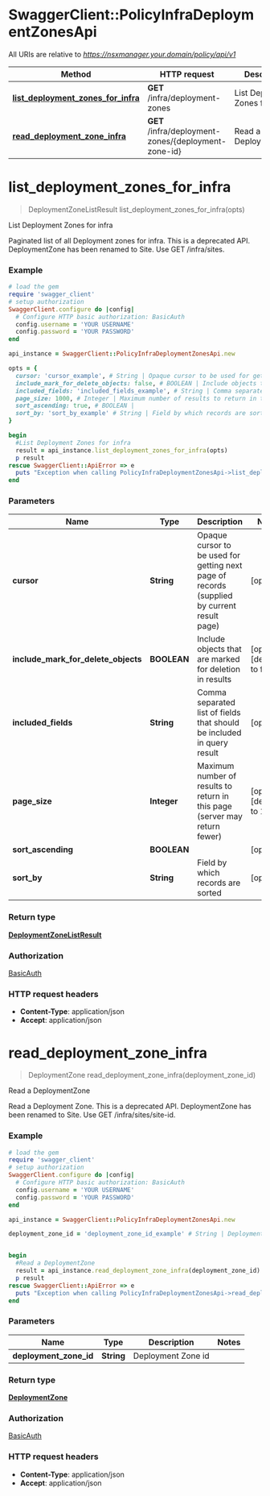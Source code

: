 # SwaggerClient::PolicyInfraDeploymentZonesApi

All URIs are relative to *https://nsxmanager.your.domain/policy/api/v1*

Method | HTTP request | Description
------------- | ------------- | -------------
[**list_deployment_zones_for_infra**](PolicyInfraDeploymentZonesApi.md#list_deployment_zones_for_infra) | **GET** /infra/deployment-zones | List Deployment Zones for infra
[**read_deployment_zone_infra**](PolicyInfraDeploymentZonesApi.md#read_deployment_zone_infra) | **GET** /infra/deployment-zones/{deployment-zone-id} | Read a DeploymentZone


# **list_deployment_zones_for_infra**
> DeploymentZoneListResult list_deployment_zones_for_infra(opts)

List Deployment Zones for infra

Paginated list of all Deployment zones for infra. This is a deprecated API. DeploymentZone has been renamed to Site. Use GET /infra/sites. 

### Example
```ruby
# load the gem
require 'swagger_client'
# setup authorization
SwaggerClient.configure do |config|
  # Configure HTTP basic authorization: BasicAuth
  config.username = 'YOUR USERNAME'
  config.password = 'YOUR PASSWORD'
end

api_instance = SwaggerClient::PolicyInfraDeploymentZonesApi.new

opts = { 
  cursor: 'cursor_example', # String | Opaque cursor to be used for getting next page of records (supplied by current result page)
  include_mark_for_delete_objects: false, # BOOLEAN | Include objects that are marked for deletion in results
  included_fields: 'included_fields_example', # String | Comma separated list of fields that should be included in query result
  page_size: 1000, # Integer | Maximum number of results to return in this page (server may return fewer)
  sort_ascending: true, # BOOLEAN | 
  sort_by: 'sort_by_example' # String | Field by which records are sorted
}

begin
  #List Deployment Zones for infra
  result = api_instance.list_deployment_zones_for_infra(opts)
  p result
rescue SwaggerClient::ApiError => e
  puts "Exception when calling PolicyInfraDeploymentZonesApi->list_deployment_zones_for_infra: #{e}"
end
```

### Parameters

Name | Type | Description  | Notes
------------- | ------------- | ------------- | -------------
 **cursor** | **String**| Opaque cursor to be used for getting next page of records (supplied by current result page) | [optional] 
 **include_mark_for_delete_objects** | **BOOLEAN**| Include objects that are marked for deletion in results | [optional] [default to false]
 **included_fields** | **String**| Comma separated list of fields that should be included in query result | [optional] 
 **page_size** | **Integer**| Maximum number of results to return in this page (server may return fewer) | [optional] [default to 1000]
 **sort_ascending** | **BOOLEAN**|  | [optional] 
 **sort_by** | **String**| Field by which records are sorted | [optional] 

### Return type

[**DeploymentZoneListResult**](DeploymentZoneListResult.md)

### Authorization

[BasicAuth](../README.md#BasicAuth)

### HTTP request headers

 - **Content-Type**: application/json
 - **Accept**: application/json



# **read_deployment_zone_infra**
> DeploymentZone read_deployment_zone_infra(deployment_zone_id)

Read a DeploymentZone

Read a Deployment Zone. This is a deprecated API. DeploymentZone has been renamed to Site. Use GET /infra/sites/site-id. 

### Example
```ruby
# load the gem
require 'swagger_client'
# setup authorization
SwaggerClient.configure do |config|
  # Configure HTTP basic authorization: BasicAuth
  config.username = 'YOUR USERNAME'
  config.password = 'YOUR PASSWORD'
end

api_instance = SwaggerClient::PolicyInfraDeploymentZonesApi.new

deployment_zone_id = 'deployment_zone_id_example' # String | Deployment Zone id


begin
  #Read a DeploymentZone
  result = api_instance.read_deployment_zone_infra(deployment_zone_id)
  p result
rescue SwaggerClient::ApiError => e
  puts "Exception when calling PolicyInfraDeploymentZonesApi->read_deployment_zone_infra: #{e}"
end
```

### Parameters

Name | Type | Description  | Notes
------------- | ------------- | ------------- | -------------
 **deployment_zone_id** | **String**| Deployment Zone id | 

### Return type

[**DeploymentZone**](DeploymentZone.md)

### Authorization

[BasicAuth](../README.md#BasicAuth)

### HTTP request headers

 - **Content-Type**: application/json
 - **Accept**: application/json



